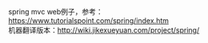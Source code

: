 spring mvc web例子，参考：https://www.tutorialspoint.com/spring/index.htm  
机器翻译版本：http://wiki.jikexueyuan.com/project/spring/